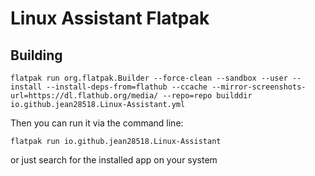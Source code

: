 # Linux Assistant Flatpak

## Building

```
flatpak run org.flatpak.Builder --force-clean --sandbox --user --install --install-deps-from=flathub --ccache --mirror-screenshots-url=https://dl.flathub.org/media/ --repo=repo builddir io.github.jean28518.Linux-Assistant.yml
```

Then you can run it via the command line:

```
flatpak run io.github.jean28518.Linux-Assistant
```

or just search for the installed app on your system
